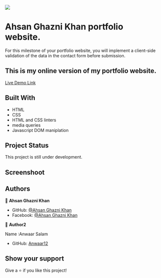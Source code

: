 ![](https://img.shields.io/badge/Microverse-blueviolet)

# Ahsan Ghazni Khan portfolio website.

For this milestone of your portfolio website, you will implement a client-side validation of the data in the contact form before submission.



## This is my online version of my portfolio website.

[Live Demo Link](https://ahsan12356.github.io/portfolio/)

## Built With

- HTML
- CSS
- HTML and CSS linters
- media queries
- Javascript DOM maniplation

## Project Status

This project is still under development.

## Screenshoot

## Authors

👤 **Ahsan Ghazni Khan**

- GitHub: [@Ahsan Ghazni Khan](https://github.com/Ahsan12356)
- Facebook: [@Ahsan Ghazni Khan](https://www.facebook.com/me/)

👤 **Author2**

Name :Anwaar Salam

- GitHub: [Anwaar12](https://github.com/Anwaar12)

## Show your support

Give a ⭐️ if you like this project!
